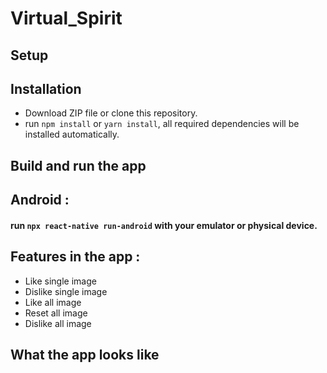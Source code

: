 # Virtual_Spirit

## Setup

## Installation

- Download ZIP file or clone this repository.
- run `npm install` or `yarn install`, all required dependencies will be installed automatically.

## Build and run the app

## Android :

#### run `npx react-native run-android` with your emulator or physical device.

## Features in the app :

- Like single image
- Dislike single image
- Like all image
- Reset all image
- Dislike all image

## What the app looks like
